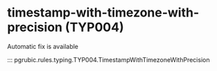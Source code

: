 # timestamp-with-timezone-with-precision (TYP004)

Automatic fix is available

::: pgrubic.rules.typing.TYP004.TimestampWithTimezoneWithPrecision
